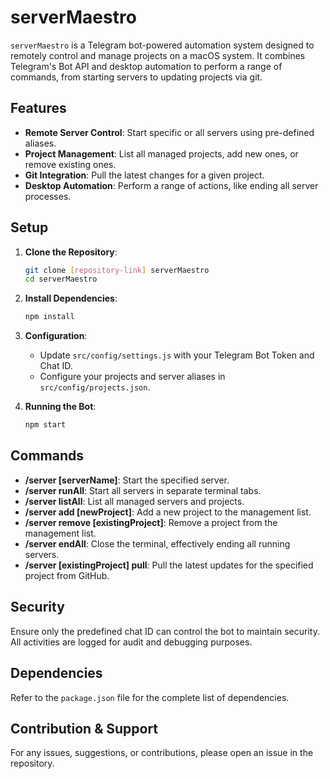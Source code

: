 # serverMaestro

`serverMaestro` is a Telegram bot-powered automation system designed to remotely control and manage projects on a macOS system. It combines Telegram's Bot API and desktop automation to perform a range of commands, from starting servers to updating projects via git.

## Features

- **Remote Server Control**: Start specific or all servers using pre-defined aliases.
- **Project Management**: List all managed projects, add new ones, or remove existing ones.
- **Git Integration**: Pull the latest changes for a given project.
- **Desktop Automation**: Perform a range of actions, like ending all server processes.

## Setup

1. **Clone the Repository**:
    ```bash
    git clone [repository-link] serverMaestro
    cd serverMaestro
    ```

2. **Install Dependencies**:
    ```bash
    npm install
    ```

3. **Configuration**:
    - Update `src/config/settings.js` with your Telegram Bot Token and Chat ID.
    - Configure your projects and server aliases in `src/config/projects.json`.

4. **Running the Bot**:
    ```bash
    npm start
    ```

## Commands

- **/server [serverName]**: Start the specified server.
- **/server runAll**: Start all servers in separate terminal tabs.
- **/server listAll**: List all managed servers and projects.
- **/server add [newProject]**: Add a new project to the management list.
- **/server remove [existingProject]**: Remove a project from the management list.
- **/server endAll**: Close the terminal, effectively ending all running servers.
- **/server [existingProject] pull**: Pull the latest updates for the specified project from GitHub.

## Security

Ensure only the predefined chat ID can control the bot to maintain security. All activities are logged for audit and debugging purposes. 

## Dependencies

Refer to the `package.json` file for the complete list of dependencies.

## Contribution & Support

For any issues, suggestions, or contributions, please open an issue in the repository.

